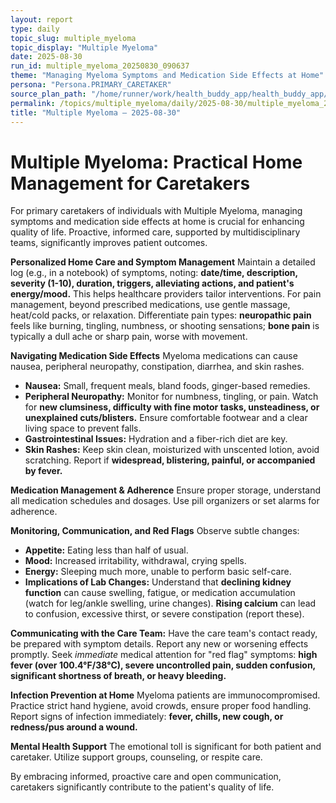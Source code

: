 ```yaml
---
layout: report
type: daily
topic_slug: multiple_myeloma
topic_display: "Multiple Myeloma"
date: 2025-08-30
run_id: multiple_myeloma_20250830_090637
theme: "Managing Myeloma Symptoms and Medication Side Effects at Home"
persona: "Persona.PRIMARY_CARETAKER"
source_plan_path: "/home/runner/work/health_buddy_app/health_buddy_app/.results/multiple_myeloma/weekly_plan/2025-08-25/plan.json"
permalink: /topics/multiple_myeloma/daily/2025-08-30/multiple_myeloma_20250830_090637/
title: "Multiple Myeloma — 2025-08-30"
---
```


# Multiple Myeloma: Practical Home Management for Caretakers

For primary caretakers of individuals with Multiple Myeloma, managing symptoms and medication side effects at home is crucial for enhancing quality of life. Proactive, informed care, supported by multidisciplinary teams, significantly improves patient outcomes.

**Personalized Home Care and Symptom Management**
Maintain a detailed log (e.g., in a notebook) of symptoms, noting: **date/time, description, severity (1-10), duration, triggers, alleviating actions, and patient's energy/mood.** This helps healthcare providers tailor interventions. For pain management, beyond prescribed medications, use gentle massage, heat/cold packs, or relaxation. Differentiate pain types: **neuropathic pain** feels like burning, tingling, numbness, or shooting sensations; **bone pain** is typically a dull ache or sharp pain, worse with movement.

**Navigating Medication Side Effects**
Myeloma medications can cause nausea, peripheral neuropathy, constipation, diarrhea, and skin rashes.
*   **Nausea:** Small, frequent meals, bland foods, ginger-based remedies.
*   **Peripheral Neuropathy:** Monitor for numbness, tingling, or pain. Watch for **new clumsiness, difficulty with fine motor tasks, unsteadiness, or unexplained cuts/blisters.** Ensure comfortable footwear and a clear living space to prevent falls.
*   **Gastrointestinal Issues:** Hydration and a fiber-rich diet are key.
*   **Skin Rashes:** Keep skin clean, moisturized with unscented lotion, avoid scratching. Report if **widespread, blistering, painful, or accompanied by fever.**

**Medication Management & Adherence**
Ensure proper storage, understand all medication schedules and dosages. Use pill organizers or set alarms for adherence.

**Monitoring, Communication, and Red Flags**
Observe subtle changes:
*   **Appetite:** Eating less than half of usual.
*   **Mood:** Increased irritability, withdrawal, crying spells.
*   **Energy:** Sleeping much more, unable to perform basic self-care.
*   **Implications of Lab Changes:** Understand that **declining kidney function** can cause swelling, fatigue, or medication accumulation (watch for leg/ankle swelling, urine changes). **Rising calcium** can lead to confusion, excessive thirst, or severe constipation (report these).

**Communicating with the Care Team:** Have the care team's contact ready, be prepared with symptom details. Report any new or worsening effects promptly. Seek *immediate* medical attention for "red flag" symptoms: **high fever (over 100.4°F/38°C), severe uncontrolled pain, sudden confusion, significant shortness of breath, or heavy bleeding.**

**Infection Prevention at Home**
Myeloma patients are immunocompromised. Practice strict hand hygiene, avoid crowds, ensure proper food handling. Report signs of infection immediately: **fever, chills, new cough, or redness/pus around a wound.**

**Mental Health Support**
The emotional toll is significant for both patient and caretaker. Utilize support groups, counseling, or respite care.

By embracing informed, proactive care and open communication, caretakers significantly contribute to the patient's quality of life.
